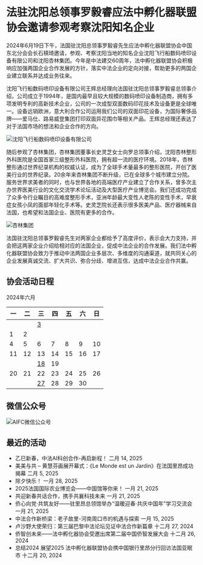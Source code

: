 # 法驻沈阳总领事罗毅睿应法中孵化器联盟协会邀请参观考察沈阳知名企业

2024年6月19日下午，法国驻沈阳总领事罗毅睿先生应法中孵化器联盟协会中国东北分会会长石槙琦邀请，参观、考察沈阳当地的知名企业沈阳飞行船数码喷印设备有限公司和沈阳杏林集团。今年是中法建交60周年，法中孵化器联盟协会积极响应加强两国企业合作发展的方针，落实中法企业的定向对接，帮助更多的两国企业建立联系并达成业务往来。

沈阳飞行船数码喷印设备有限公司王辉总经理向法国驻沈阳总领事罗毅睿总领事介绍，公司成立于1994年，是国内最早且较大规模的数码喷印设备制造商，拥有多项发明专利的高新技术企业，公司的一次成型双面数码印花技术及设备更是全球唯一。设备远销欧洲，意大利合作公司运用我们公司的双面印花设备，为国际奢侈品牌——爱马仕、路易威登集团打印双面异花围巾等相关产品。王辉总经理还表达了对于法国市场的想法和企业合作的方向。

![沈阳飞行船数码喷印设备有限公司](https://www.incubateur-fr.com/wp-content/uploads/2024/06/mmexport1719491417600.jpg)

随后参观了杏林集团，杏林集团董事长史灵芝女士向罗总领事介绍，沈阳杏林整形外科医院是全国首家三级整形外科医院，拥有超一流的医疗环境。2018年，杏林整形通过世界纪录机构的权威认证，成为了全球手术量最多的整形医院，开创了医美行业的世界纪录。20余年来杏林集团不断升级，已在全球多个城市建立分院。服务世界求美者的同时，也与世界各地的高端医疗产业建立了合作关系，曾多次主办世界医美行业的文化交流学术论坛活动及大型医疗产业博览会。我们还成功完成了众多令行业瞩目的高难度整形手术，亚洲年龄最大变性人老陈的变性手术，早衰症女孩小凤的面部年轻化手术等。史灵芝院长还表示很多医美产品、医疗器械来自法国，也希望和法国企业、医院有更多的合作。

![杏林集团](https://www.incubateur-fr.com/wp-content/uploads/2024/06/mmexport1719491529006.jpg)

法国驻沈阳总领事罗毅睿先生对两家企业都给予了高度评价，表示会大力支持，并会把这两家企业介绍给相对应的法国企业，促成中法企业的合作发展。我们法中孵化器联盟协会致力于推动中法两国企业多层次、多维度的沟通渠道，就共同关心的企业发展真诚交流、扩大共识、弥合分歧、增进互信，达成中法企业合作共赢。

## 协会活动日程

2024年六月

| 一 | 二 | 三 | 四 | 五 | 六 | 日 |
|---|---|---|---|---|---|---|
|   |   | [3](https://www.incubateur-fr.com/index.php/2024/06/03/) |   |   |   |   |
| 1 | 2 |   |   |   |   |   |
| 4 | 5 | 6 | 7 | 8 | 9 | 10 |
| 11 | 12 | 13 | 14 | 15 | 16 | 17 |
|   |   | [18](https://www.incubateur-fr.com/index.php/2024/06/18/) | 19 |   |   |   |
| 20 | 21 | 22 | 23 | 24 | 25 | 26 |
|   |   | [27](https://www.incubateur-fr.com/index.php/2024/06/27/) | 28 | 29 | 30 |   |

## 微信公众号

![AIFC微信公众号](https://www.incubateur-fr.com/wp-content/uploads/2018/11/qrcode_for_gh_cb94981b2776_258-150x150.jpg)

## 最近的活动

- 乙巳新春，中法AI科创合作-再启新程！ 二月 14, 2025
- 美美与共 – 黄慧芬画展开幕式：《Le Monde est un Jardin》在法国里昂成功揭幕 二月 5, 2025
- 除夕快乐！ 一月 28, 2025
- 2025法国国际农业博览会——中国馆等你来！ 一月 21, 2025
- 共迎新春共话合作，携手共襄科技未来 一月 21, 2025
- 侨心向党·共筑友好——驻里昂总领馆举办“温暖迎春·共庆中国年”学习交流会 一月 21, 2025
- 中法合作新桥梁：老子故里-河南周口市的机遇与探索 一月 15, 2025
- 卢沙野大使荣归：第三届巴黎中法论坛见证中法合作新篇章 十二月 27, 2024
- 侨智创未来——法中孵化器协会受邀出席第二届中国侨智发展大会 十二月 26, 2024
- 总结2024 展望2025 法中孵化器联盟协会携中国银行里昂分行回访法国亚眠市 十二月 20, 2024